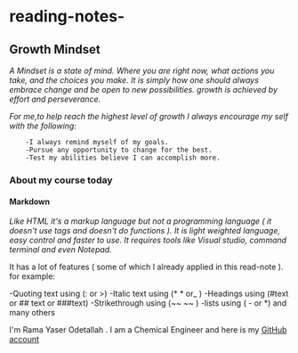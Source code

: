 # reading-notes-


## Growth Mindset 
   *A Mindset is a state of mind. Where you are right now, what actions you take, and the choices you make. It is simply how one should always embrace change and be open to new possibilities. growth is achieved by effort and perseverance.*
  
   *For me,to help reach the highest level of growth I always encourage my self with the following:*
   
        -I always remind myself of my goals. 
        -Pursue any opportunity to change for the best.
        -Test my abilities believe I can accomplish more.
   
 ### About my course today 
#### Markdown 
*Like HTML it's a markup language but not a programming language ( it doesn't use tags and doesn't do functions ). 
It is light weighted language, easy control and faster to use. 
It requires tools like Visual studio, command terminal and even Notepad.* 

It has a lot of features ( some of which I already applied in this read-note ).
for example:

-Quoting text
using (: or >)
-Italic text
using (* *  or_ )
-Headings
using 
(#text or ## text or ###text)
-Strikethrough 
using (~~ ~~ )
-lists 
using ( - or *) 
 and many others 
 
 
 
 I'm Rama Yaser Odetallah . I am a Chemical Engineer
 and here is my [GitHub account](https://github.com/ramayaser66)
 
 
 
